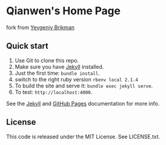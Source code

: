# Qianwen's Home Page
fork from [Yevgeniy Brikman](https://github.com/brikis98/yevgeniy-brikman-homepage)

## Quick start

1. Use Git to clone this repo.
1. Make sure you have [Jekyll](http://jekyllrb.com/docs/installation/) installed.
1. Just the first time: `bundle install`.
2. switch to the right ruby version `rbenv local 2.1.4`
3. To build the site and serve it: `bundle exec jekyll serve`.
4. To test: `http://localhost:4000`.

See the [Jekyll](http://jekyllrb.com/) and [GitHub Pages](https://pages.github.com/)
documentation for more info.



## License

This code is released under the MIT License. See LICENSE.txt.